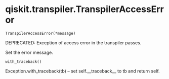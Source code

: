 # qiskit.transpiler.TranspilerAccessError



`TranspilerAccessError(*message)`

DEPRECATED: Exception of access error in the transpiler passes.

Set the error message.



`with_traceback()`

Exception.with\_traceback(tb) – set self.\_\_traceback\_\_ to tb and return self.
